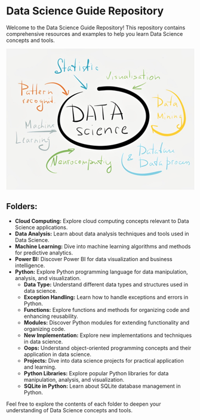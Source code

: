 # Data Science Guide Repository

Welcome to the Data Science Guide Repository! This repository contains comprehensive resources and examples to help you learn Data Science concepts and tools.

![Data Science](/static/view.png)

## Folders:

- **Cloud Computing:** Explore cloud computing concepts relevant to Data Science applications.
- **Data Analysis:** Learn about data analysis techniques and tools used in Data Science.
- **Machine Learning:** Dive into machine learning algorithms and methods for predictive analytics.
- **Power BI:** Discover Power BI for data visualization and business intelligence.
- **Python:** Explore Python programming language for data manipulation, analysis, and visualization.
  - **Data Type:** Understand different data types and structures used in data science.
  - **Exception Handling:** Learn how to handle exceptions and errors in Python.
  - **Functions:** Explore functions and methods for organizing code and enhancing reusability.
  - **Modules:** Discover Python modules for extending functionality and organizing code.
  - **New Implementation:** Explore new implementations and techniques in data science.
  - **Oops:** Understand object-oriented programming concepts and their application in data science.
  - **Projects:** Dive into data science projects for practical application and learning.
  - **Python Libraries:** Explore popular Python libraries for data manipulation, analysis, and visualization.
  - **SQLite in Python:** Learn about SQLite database management in Python.

Feel free to explore the contents of each folder to deepen your understanding of Data Science concepts and tools.
